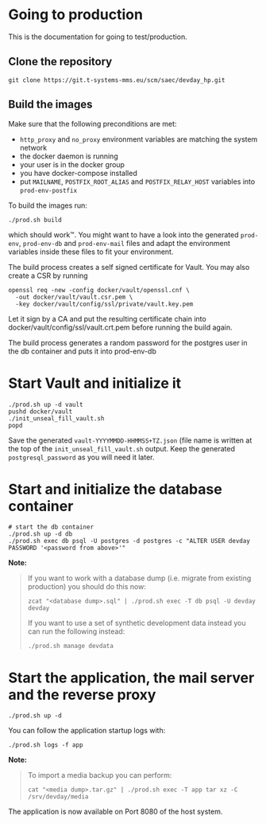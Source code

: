# Going to production

This is the documentation for going to test/production.

## Clone the repository

```
git clone https://git.t-systems-mms.eu/scm/saec/devday_hp.git
```

## Build the images

Make sure that the following preconditions are met:

- `http_proxy` and `no_proxy` environment variables are matching the system
  network
- the docker daemon is running
- your user is in the docker group
- you have docker-compose installed
- put `MAILNAME`, `POSTFIX_ROOT_ALIAS` and `POSTFIX_RELAY_HOST` variables into
  `prod-env-postfix`

To build the images run:

```
./prod.sh build
```

which should work™. You might want to have a look into the generated
`prod-env`, `prod-env-db` and `prod-env-mail` files and adapt the environment
variables inside these files to fit your environment.

The build process creates a self signed certificate for Vault. You may also
create a CSR by running

```
openssl req -new -config docker/vault/openssl.cnf \
  -out docker/vault/vault.csr.pem \
  -key docker/vault/config/ssl/private/vault.key.pem
```

Let it sign by a CA and put the resulting certificate chain into
docker/vault/config/ssl/vault.crt.pem before running the build again.

The build process generates a random password for the postgres user in the db
container and puts it into prod-env-db

# Start Vault and initialize it

```
./prod.sh up -d vault
pushd docker/vault
./init_unseal_fill_vault.sh
popd
```

Save the generated `vault-YYYYMMDD-HHMMSS+TZ.json` (file name is written at the
top of the `init_unseal_fill_vault.sh` output. Keep the generated
`postgresql_password` as you will need it later.

# Start and initialize the database container

```
# start the db container
./prod.sh up -d db
./prod.sh exec db psql -U postgres -d postgres -c "ALTER USER devday PASSWORD '<password from above>'"
```

**Note:**

> If you want to work with a database dump (i.e. migrate from existing
> production) you should do this now:
>
> ```
> zcat "<database dump>.sql" | ./prod.sh exec -T db psql -U devday devday
> ```
>
> If you want to use a set of synthetic development data instead you can
> run the following instead:
>
> ```
> ./prod.sh manage devdata
> ```

# Start the application, the mail server and the reverse proxy

```
./prod.sh up -d
```

You can follow the application startup logs with:

```
./prod.sh logs -f app
```

**Note:**

> To import a media backup you can perform:
>
> ```
> cat "<media dump>.tar.gz" | ./prod.sh exec -T app tar xz -C /srv/devday/media
> ```

The application is now available on Port 8080 of the host system.
